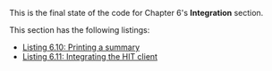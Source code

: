 
This is the final state of the code for Chapter 6's **Integration** section.

This section has the following listings:

- [Listing 6.10: Printing a summary](../../all-listings/06-synchronous-apis-for-concurrency/10-printing-a-summary.md)
- [Listing 6.11: Integrating the HIT client](../../all-listings/06-synchronous-apis-for-concurrency/11-integrating-the-hit-client.md)
